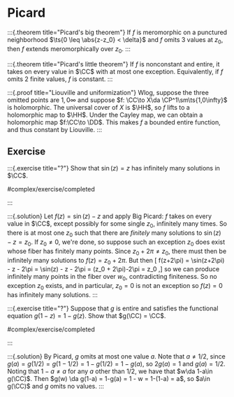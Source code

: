 # Picard

:::{.theorem title="Picard's big theorem"}
If $f$ is meromorphic on a punctured neighborhood $\ts{0 \leq \abs{z-z_0} < \delta}$ and $f$ omits 3 values at $z_0$, then $f$ extends meromorphically over $z_0$.
:::

:::{.theorem title="Picard's little theorem"}
If $f$ is nonconstant and entire, it takes on every value in $\CC$ with at most one exception.
Equivalently, if $f$ omits 2 finite values, $f$ is constant.
:::

:::{.proof title="Liouville and uniformization"}
Wlog, suppose the three omitted points are $1,0\infty$ and suppose $f: \CC\to X\da \CP^1\sm\ts{1,0\infty}$ is holomorphic.
The universal cover of $X$ is $\HH$, so $f$ lifts to a holomorphic map to $\HH$.
Under the Cayley map, we can obtain a holomorphic map $f:\CC\to \DD$.
This makes $f$ a bounded entire function, and thus constant by Liouville.
:::


## Exercise

:::{.exercise title="?"}
Show that $\sin(z) = z$ has infinitely many solutions in $\CC$.

#complex/exercise/completed

:::

:::{.solution}
Let $f(z) = \sin(z)-z$ and apply Big Picard: $f$ takes on every value in $\CC$, except possibly for some single $z_0$, infinitely many times.
So there is at most one $z_0$ such that there are *finitely* many solutions to $\sin(z) - z = z_0$.
If $z_0\neq 0$, we're done, so suppose such an exception $z_0$ does exist whose fiber has finitely many points.
Since $z_0+2\pi \neq z_0$, there must then be infinitely many solutions to $f(z) = z_0 + 2\pi$.
But then
\[
f(z+2\pi) = \sin(z+2\pi) - z - 2\pi = \sin(z) - z - 2\pi = (z_0 + 2\pi)-2\pi = z_0
,\]
so we can produce infinitely many points in the fiber over $w_0$, contradicting finiteness. 
So no exception $z_0$ exists, and in particular, $z_0=0$ is not an exception so $f(z) = 0$ has infinitely many solutions.
:::

:::{.exercise title="?"}
Suppose that $g$ is entire and satisfies the functional equation $g(1-z) = 1-g(z)$.
Show that $g(\CC) = \CC$.

#complex/exercise/completed

:::

:::{.solution}
By Picard, $g$ omits at most one value $a$.
Note that $a\neq 1/2$, since $g(a) = g(1/2) = g(1-1/2) = 1-g(1/2) = 1-g(a)$, so $2g(a) = 1$ and $g(a) = 1/2$.
Noting that $1-a\neq a$ for any $a$ other than $1/2$, we have that $w\da 1-a\in g(\CC)$.
Then $g(w) \da g(1-a) = 1-g(a) = 1 - w = 1-(1-a) = a$, so $a\in g(\CC)$ and $g$ omits no values.
:::


